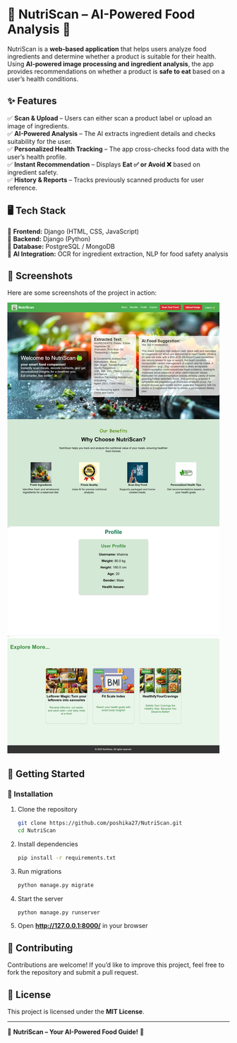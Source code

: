 # 🍏 NutriScan – AI-Powered Food Analysis 🥗  

NutriScan is a **web-based application** that helps users analyze food ingredients and determine whether a product is suitable for their health. Using **AI-powered image processing and ingredient analysis**, the app provides recommendations on whether a product is **safe to eat** based on a user’s health conditions.  

## ✨ Features  
✅ **Scan & Upload** – Users can either scan a product label or upload an image of ingredients.  
✅ **AI-Powered Analysis** – The AI extracts ingredient details and checks suitability for the user.  
✅ **Personalized Health Tracking** – The app cross-checks food data with the user’s health profile.  
✅ **Instant Recommendation** – Displays **Eat ✅ or Avoid ❌** based on ingredient safety.  
✅ **History & Reports** – Tracks previously scanned products for user reference.  

## 🖥️ Tech Stack  
🔹 **Frontend:** Django (HTML, CSS, JavaScript)  
🔹 **Backend:** Django (Python)  
🔹 **Database:** PostgreSQL / MongoDB  
🔹 **AI Integration:** OCR for ingredient extraction, NLP for food safety analysis  

## 📸 Screenshots  
Here are some screenshots of the project in action:  

![DEMO](https://github.com/poshika27/NutriScan/blob/main/NutriScan-Demo.png)  

## 🚀 Getting Started  

### 🔧 Installation  
1. Clone the repository  
   ```sh  
   git clone https://github.com/poshika27/NutriScan.git  
   cd NutriScan  
   ```  
2. Install dependencies  
   ```sh  
   pip install -r requirements.txt  
   ```  
3. Run migrations  
   ```sh  
   python manage.py migrate  
   ```  
4. Start the server  
   ```sh  
   python manage.py runserver  
   ```  
5. Open **http://127.0.0.1:8000/** in your browser  

## 🤝 Contributing  
Contributions are welcome! If you’d like to improve this project, feel free to fork the repository and submit a pull request.  

## 📝 License  
This project is licensed under the **MIT License**.  

---  

🚀 **NutriScan – Your AI-Powered Food Guide!** 🍎  
